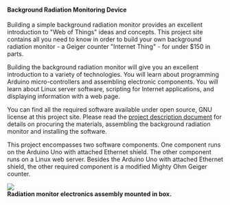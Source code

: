 <html>
<body>
<h4>Background Radiation Monitoring Device</h4>

<p>Building a simple background radiation monitor provides an excellent introduction to "Web of Things" ideas and concepts. This project site contains all you need to know in order to build your own background radiation monitor - a Geiger counter "Internet Thing" - for under $150 in parts.</p>

<p>Building the background radiation monitor will give you an excellent introduction to a variety of technologies. You will learn about programming Arduino micro-controllers and assembling electronic components. You will learn about Linux server software, scripting for Internet applications, and displaying information with a web page.</p>

<p>You can find all the required software available under open source, GNU license at this project site. Please read the <a href="DIY Radmon Project Description.pdf">project description document</a> for details on procuring the materials, assembling the background radiation monitor and installing the software.</p>

<p>This project encompasses two software components. One component runs on the Arduino Uno with attached Ethernet shield. The other component runs on a Linux web server. Besides the Arduino Uno with attached Ethernet shield, the other required component is a modified Mighty Ohm Geiger counter.</p>

<img src="RadiationMonitor.jpg"><br>
<b>Radiation monitor electronics assembly mounted in box.</b>
<br>
</body>
</html>
